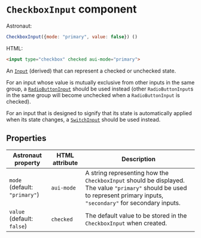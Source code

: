 # `CheckboxInput` component
Astronaut:
```javascript
CheckboxInput({mode: "primary", value: false}) ()
```

HTML:
```html
<input type="checkbox" checked aui-mode="primary">
```

An [`Input`](input.md) (derived) that can represent a checked or unchecked state.

For an input whose value is mutually exclusive from other inputs in the same group, a [`RadioButtonInput`](radiobuttoninput.md) should be used instead (other `RadioButtonInput`s in the same group will become unchecked when a `RadioButtonInput` is checked).

For an input that is designed to signify that its state is automatically applied when its state changes, a [`SwitchInput`](switchinput.md) should be used instead.

## Properties
| Astronaut property | HTML attribute | Description |
|-|-|-|
| `mode` (default: `"primary"`) | `aui-mode` | A string representing how the `CheckboxInput` should be displayed. The value `"primary"` should be used to represent primary inputs, `"secondary"` for secondary inputs. |
| `value` (default: `false`) | `checked` | The default value to be stored in the `CheckboxInput` when created. |